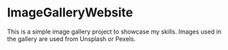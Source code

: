 # ImageGalleryWebsite
This is a simple image gallery project to showcase my skills. Images used in the gallery are used from Unsplash or Pexels. 
